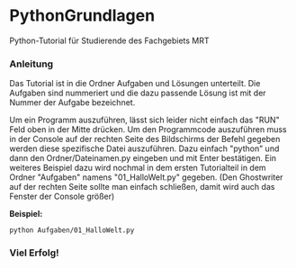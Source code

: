 # PythonGrundlagen

Python-Tutorial für Studierende des Fachgebiets MRT

### Anleitung

Das Tutorial ist in die Ordner Aufgaben und Lösungen unterteilt. Die Aufgaben sind nummeriert und die dazu passende Lösung ist mit der Nummer der Aufgabe bezeichnet.

Um ein Programm auszuführen, lässt sich leider nicht einfach das "RUN" Feld oben in der Mitte drücken. Um den Programmcode auszuführen muss in der Console auf der rechten Seite des Bildschirms der Befehl gegeben werden diese spezifische Datei auszuführen. Dazu einfach "python" und dann den Ordner/Dateinamen.py eingeben und mit Enter bestätigen. Ein weiteres Beispiel dazu wird nochmal in dem ersten Tutorialteil in dem Ordner "Aufgaben" namens "01_HalloWelt.py" gegeben.
(Den Ghostwriter auf der rechten Seite sollte man einfach schließen, damit wird auch das Fenster der Console größer)

**Beispiel:**
```
python Aufgaben/01_HalloWelt.py
```

### Viel Erfolg!
